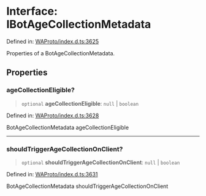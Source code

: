 # Interface: IBotAgeCollectionMetadata

Defined in: [WAProto/index.d.ts:3625](https://github.com/Fokusdotid/bail/blob/3bd64a6fd6e8fc52d3ec9ba842534bed26103555/WAProto/index.d.ts#L3625)

Properties of a BotAgeCollectionMetadata.

## Properties

### ageCollectionEligible?

> `optional` **ageCollectionEligible**: `null` \| `boolean`

Defined in: [WAProto/index.d.ts:3628](https://github.com/Fokusdotid/bail/blob/3bd64a6fd6e8fc52d3ec9ba842534bed26103555/WAProto/index.d.ts#L3628)

BotAgeCollectionMetadata ageCollectionEligible

***

### shouldTriggerAgeCollectionOnClient?

> `optional` **shouldTriggerAgeCollectionOnClient**: `null` \| `boolean`

Defined in: [WAProto/index.d.ts:3631](https://github.com/Fokusdotid/bail/blob/3bd64a6fd6e8fc52d3ec9ba842534bed26103555/WAProto/index.d.ts#L3631)

BotAgeCollectionMetadata shouldTriggerAgeCollectionOnClient
